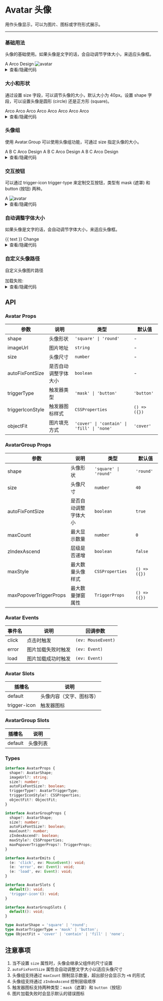 # Avatar 头像

用作头像显示，可以为图片、图标或字符形式展示。

---

### 基础用法

头像的基础使用。如果头像是文字的话，会自动调节字体大小，来适应头像框。

<div class="cell-demo">
  <yc-space size="large">
    <yc-avatar>A</yc-avatar>
    <yc-avatar :style="{ backgroundColor: '#3370ff' }">
      <IconUser />
    </yc-avatar>
    <yc-avatar :style="{ backgroundColor: '#14a9f8' }">Arco</yc-avatar>
    <yc-avatar :style="{ backgroundColor: '#00d0b6' }">Design</yc-avatar>
    <yc-avatar>
      <img
        alt="avatar"
        src="https://p1-arco.byteimg.com/tos-cn-i-uwbnlip3yd/3ee5f13fb09879ecb5185e440cef6eb9.png~tplv-uwbnlip3yd-webp.webp"
      />
    </yc-avatar>
  </yc-space>
</div>

<details>
<summary>查看/隐藏代码</summary>

```vue
<template>
  <yc-space size="large">
    <yc-avatar>A</yc-avatar>
    <yc-avatar :style="{ backgroundColor: '#3370ff' }">
      <IconUser />
    </yc-avatar>
    <yc-avatar :style="{ backgroundColor: '#14a9f8' }">Arco</yc-avatar>
    <yc-avatar :style="{ backgroundColor: '#00d0b6' }">Design</yc-avatar>
    <yc-avatar>
      <img
        alt="avatar"
        src="https://p1-arco.byteimg.com/tos-cn-i-uwbnlip3yd/3ee5f13fb09879ecb5185e440cef6eb9.png~tplv-uwbnlip3yd-webp.webp" />
    </yc-avatar>
  </yc-space>
</template>
```

</details>

### 大小和形状

通过设置 <yc-tag>size</yc-tag> 字段，可以调节头像的大小，默认大小为 <yc-tag>40px</yc-tag>。设置 <yc-tag>shape</yc-tag> 字段，可以设置头像是圆形 (circle) 还是正方形 (square)。

<div class="cell-demo">
  <yc-space size="large" direction="vertical">
    <yc-space size="large">
      <yc-avatar :size="64">Arco</yc-avatar>
      <yc-avatar :size="40">Arco</yc-avatar>
      <yc-avatar :size="32">Arco</yc-avatar>
      <yc-avatar :size="24">Arco</yc-avatar>
    </yc-space>
    <yc-space size="large">
      <yc-avatar :size="64" shape="square">Arco</yc-avatar>
      <yc-avatar :size="40" shape="square">Arco</yc-avatar>
      <yc-avatar :size="32" shape="square">Arco</yc-avatar>
      <yc-avatar :size="24" shape="square">Arco</yc-avatar>
    </yc-space>
  </yc-space>
</div>

<details>
<summary>查看/隐藏代码</summary>

```vue
<template>
  <yc-space
    size="large"
    direction="vertical">
    <yc-space size="large">
      <yc-avatar :size="64">Arco</yc-avatar>
      <yc-avatar :size="40">Arco</yc-avatar>
      <yc-avatar :size="32">Arco</yc-avatar>
      <yc-avatar :size="24">Arco</yc-avatar>
    </yc-space>
    <yc-space size="large">
      <yc-avatar
        :size="64"
        shape="square"
        >Arco</yc-avatar
      >
      <yc-avatar
        :size="40"
        shape="square"
        >Arco</yc-avatar
      >
      <yc-avatar
        :size="32"
        shape="square"
        >Arco</yc-avatar
      >
      <yc-avatar
        :size="24"
        shape="square"
        >Arco</yc-avatar
      >
    </yc-space>
  </yc-space>
</template>
```

</details>

### 头像组

使用 <yc-tag>Avatar.Group</yc-tag> 可以使用头像组功能，可通过 <yc-tag>size</yc-tag> 指定头像的大小。

<div class="cell-demo">
  <yc-space :size="32">
    <yc-avatar-group>
      <yc-avatar :style="{ backgroundColor: '#7BC616' }">A</yc-avatar>
      <yc-avatar :style="{ backgroundColor: '#14C9C9' }">B</yc-avatar>
      <yc-avatar :style="{ backgroundColor: '#168CFF' }">C</yc-avatar>
      <yc-avatar :style="{ backgroundColor: '#FF7D00' }">Arco</yc-avatar>
      <yc-avatar :style="{ backgroundColor: '#FFC72E' }">Design</yc-avatar>
    </yc-avatar-group>
    <yc-avatar-group :size="24">
      <yc-avatar :style="{ backgroundColor: '#7BC616' }">A</yc-avatar>
      <yc-avatar :style="{ backgroundColor: '#14C9C9' }">B</yc-avatar>
      <yc-avatar :style="{ backgroundColor: '#168CFF' }">C</yc-avatar>
      <yc-avatar :style="{ backgroundColor: '#FF7D00' }">Arco</yc-avatar>
      <yc-avatar :style="{ backgroundColor: '#FFC72E' }">Design</yc-avatar>
    </yc-avatar-group>
    <yc-avatar-group :size="24" :max-count="3">
      <yc-avatar :style="{ backgroundColor: '#7BC616' }">A</yc-avatar>
      <yc-avatar :style="{ backgroundColor: '#14C9C9' }">B</yc-avatar>
      <yc-avatar :style="{ backgroundColor: '#168CFF' }">C</yc-avatar>
      <yc-avatar :style="{ backgroundColor: '#FF7D00' }">Arco</yc-avatar>
      <yc-avatar :style="{ backgroundColor: '#FFC72E' }">Design</yc-avatar>
    </yc-avatar-group>
  </yc-space>
</div>

<details>
<summary>查看/隐藏代码</summary>

```vue
<template>
  <yc-space :size="32">
    <yc-avatar-group>
      <yc-avatar :style="{ backgroundColor: '#7BC616' }">A</yc-avatar>
      <yc-avatar :style="{ backgroundColor: '#14C9C9' }">B</yc-avatar>
      <yc-avatar :style="{ backgroundColor: '#168CFF' }">C</yc-avatar>
      <yc-avatar :style="{ backgroundColor: '#FF7D00' }">Arco</yc-avatar>
      <yc-avatar :style="{ backgroundColor: '#FFC72E' }">Design</yc-avatar>
    </yc-avatar-group>

    <yc-avatar-group :size="24">
      <yc-avatar :style="{ backgroundColor: '#7BC616' }">A</yc-avatar>
      <yc-avatar :style="{ backgroundColor: '#14C9C9' }">B</yc-avatar>
      <yc-avatar :style="{ backgroundColor: '#168CFF' }">C</yc-avatar>
      <yc-avatar :style="{ backgroundColor: '#FF7D00' }">Arco</yc-avatar>
      <yc-avatar :style="{ backgroundColor: '#FFC72E' }">Design</yc-avatar>
    </yc-avatar-group>

    <yc-avatar-group
      :size="24"
      :max-count="3">
      <yc-avatar :style="{ backgroundColor: '#7BC616' }">A</yc-avatar>
      <yc-avatar :style="{ backgroundColor: '#14C9C9' }">B</yc-avatar>
      <yc-avatar :style="{ backgroundColor: '#168CFF' }">C</yc-avatar>
      <yc-avatar :style="{ backgroundColor: '#FF7D00' }">Arco</yc-avatar>
      <yc-avatar :style="{ backgroundColor: '#FFC72E' }">Design</yc-avatar>
    </yc-avatar-group>
  </yc-space>
</template>
```

</details>

### 交互按钮

可以通过 <yc-tag>trigger-icon</yc-tag> <yc-tag>trigger-type</yc-tag> 来定制交互按钮，类型有 <yc-tag>mask (遮罩)</yc-tag> 和 <yc-tag>button (按钮)</yc-tag> 两种。

<div class="cell-demo">
  <yc-space size="large">
    <yc-avatar
      :trigger-icon-style="{ color: '#3491FA' }"
      :auto-fix-font-size="false"
      @click="toast"
      :style="{ backgroundColor: '#168CFF' }"
    >
      A
      <template #trigger-icon>
        <IconCamera />
      </template>
    </yc-avatar>
    <yc-avatar @click="toast" :style="{ backgroundColor: '#14C9C9' }">
      <IconUser />
      <template #trigger-icon>
        <IconEdit />
      </template>
    </yc-avatar>
    <yc-avatar
      @click="toast"
      shape="square"
      :style="{ backgroundColor: '#FFC72E' }"
    >
      <IconUser />
      <template #trigger-icon>
        <IconEdit />
      </template>
    </yc-avatar>
    <yc-avatar trigger-type="mask">
      <img
        alt="avatar"
        src="https://p1-arco.byteimg.com/tos-cn-i-uwbnlip3yd/3ee5f13fb09879ecb5185e440cef6eb9.png~tplv-uwbnlip3yd-webp.webp"
      />
      <template #trigger-icon>
        <IconEdit />
      </template>
    </yc-avatar>
  </yc-space>
</div>

<details>
<summary>查看/隐藏代码</summary>

```vue
<template>
  <yc-space size="large">
    <yc-avatar
      :trigger-icon-style="{ color: '#3491FA' }"
      :auto-fix-font-size="false"
      @click="toast"
      :style="{ backgroundColor: '#168CFF' }">
      A
      <template #trigger-icon>
        <IconCamera />
      </template>
    </yc-avatar>
    <yc-avatar
      @click="toast"
      :style="{ backgroundColor: '#14C9C9' }">
      <IconUser />
      <template #trigger-icon>
        <IconEdit />
      </template>
    </yc-avatar>
    <yc-avatar
      @click="toast"
      shape="square"
      :style="{ backgroundColor: '#FFC72E' }">
      <IconUser />
      <template #trigger-icon>
        <IconEdit />
      </template>
    </yc-avatar>
    <yc-avatar trigger-type="mask">
      <img
        alt="avatar"
        src="https://p1-arco.byteimg.com/tos-cn-i-uwbnlip3yd/3ee5f13fb09879ecb5185e440cef6eb9.png~tplv-uwbnlip3yd-webp.webp" />
      <template #trigger-icon>
        <IconEdit />
      </template>
    </yc-avatar>
  </yc-space>
</template>

<script setup>
import { Message } from 'yc-design-vue';
const toast = () => {
  Message.info('Uploading...');
};
</script>
```

</details>

### 自动调整字体大小

如果头像是文字的话，会自动调节字体大小，来适应头像框。

<div class="cell-demo">
  <yc-avatar
    :style="{
      marginRight: '24px',
      verticalAlign: 'middle',
      backgroundColor: '#14a9f8',
    }"
  >
    {{ text }}
  </yc-avatar>
  <yc-button
    type="secondary"
    @click="onClick"
    :style="{ verticalAlign: 'middle' }"
  >
    Change
  </yc-button>
</div>

<details>
<summary>查看/隐藏代码</summary>

```vue
<template>
  <yc-space
    size="large"
    direction="vertical">
    <yc-space size="large">
      <yc-avatar :size="64">Arco</yc-avatar>
      <yc-avatar :size="40">Arco</yc-avatar>
      <yc-avatar :size="32">Arco</yc-avatar>
      <yc-avatar :size="24">Arco</yc-avatar>
    </yc-space>
    <yc-space size="large">
      <yc-avatar
        :size="64"
        shape="square"
        >Arco</yc-avatar
      >
      <yc-avatar
        :size="40"
        shape="square"
        >Arco</yc-avatar
      >
      <yc-avatar
        :size="32"
        shape="square"
        >Arco</yc-avatar
      >
      <yc-avatar
        :size="24"
        shape="square"
        >Arco</yc-avatar
      >
    </yc-space>
  </yc-space>
</template>

<script setup>
import { computed, ref } from 'vue';
import { Message } from 'yc-design-vue';
const list = ['B', 'Arco', 'Design', 'Tom', 'AD'];
const index = ref(0);
const text = computed(() => list[index.value]);
const onClick = () => {
  index.value = index.value >= list.length - 1 ? 0 : index.value + 1;
};
</script>
```

</details>

### 自定义头像路径

自定义头像图片路径

<div class="cell-demo">
  <yc-space size="large">
    <yc-avatar
      imageUrl="https://p1-arco.byteimg.com/tos-cn-i-uwbnlip3yd/3ee5f13fb09879ecb5185e440cef6eb9.png~tplv-uwbnlip3yd-webp.webp"
    >
    </yc-avatar>
    加载失败:
    <yc-avatar
      imageUrl="https://p1-arco.byteimg.com/tos-cn-i-uwbnlip3yd/3ee5f13fb09879ecb5185e440cef6eb9123.png~tplv-uwbnlip3yd-webp.webp"
    >
    </yc-avatar>
  </yc-space>
</div>

<details>
<summary>查看/隐藏代码</summary>

```vue
<template>
  <yc-space size="large">
    <yc-avatar
      imageUrl="https://p1-arco.byteimg.com/tos-cn-i-uwbnlip3yd/3ee5f13fb09879ecb5185e440cef6eb9.png~tplv-uwbnlip3yd-webp.webp">
    </yc-avatar>
    加载失败:
    <yc-avatar
      imageUrl="https://p1-arco.byteimg.com/tos-cn-i-uwbnlip3yd/3ee5f13fb09879ecb5185e440cef6eb9123.png~tplv-uwbnlip3yd-webp.webp">
    </yc-avatar>
  </yc-space>
</template>
```

</details>

<script setup>
import { computed, ref } from 'vue';
import { Message } from 'yc-design-vue';
const list = ['B', 'Arco', 'Design', 'Tom', 'AD'];
const index = ref(0);
const text = computed(() => list[index.value]);
const onClick = () => {
  index.value = index.value >= list.length - 1 ? 0 : index.value + 1;
};
const toast =()=> {
      Message.info('Uploading...');
};
</script>

## API

### Avatar Props

| 参数             | 说明                 | 类型                                       | 默认值       |
| ---------------- | -------------------- | ------------------------------------------ | ------------ |
| shape            | 头像形状             | `'square' \| 'round'`                      | -            |
| imageUrl         | 图片地址             | `string`                                   | -            |
| size             | 头像尺寸             | `number`                                   | -            |
| autoFixFontSize  | 是否自动调整字体大小 | `boolean`                                  | -            |
| triggerType      | 触发器类型           | `'mask' \| 'button'`                       | `'button'`   |
| triggerIconStyle | 触发器图标样式       | `CSSProperties`                            | `() => ({})` |
| objectFit        | 图片填充方式         | `'cover' \| 'contain' \| 'fill' \| 'none'` | `'cover'`    |

### AvatarGroup Props

| 参数                   | 说明                 | 类型                  | 默认值       |
| ---------------------- | -------------------- | --------------------- | ------------ |
| shape                  | 头像形状             | `'square' \| 'round'` | `'round'`    |
| size                   | 头像尺寸             | `number`              | `40`         |
| autoFixFontSize        | 是否自动调整字体大小 | `boolean`             | `true`       |
| maxCount               | 最大显示数量         | `number`              | `0`          |
| zIndexAscend           | 层级是否递增         | `boolean`             | `false`      |
| maxStyle               | 最大数量头像样式     | `CSSProperties`       | `() => ({})` |
| maxPopoverTriggerProps | 最大数量弹窗属性     | `TriggerProps`        | `() => ({})` |

### Avatar Events

| 事件名 | 说明               | 回调参数           |
| ------ | ------------------ | ------------------ |
| click  | 点击时触发         | `(ev: MouseEvent)` |
| error  | 图片加载失败时触发 | `(ev: Event)`      |
| load   | 图片加载成功时触发 | `(ev: Event)`      |

### Avatar Slots

| 插槽名       | 说明                     |
| ------------ | ------------------------ |
| default      | 头像内容（文字、图标等） |
| trigger-icon | 触发器图标               |

### AvatarGroup Slots

| 插槽名  | 说明     |
| ------- | -------- |
| default | 头像列表 |

### Types

```typescript
interface AvatarProps {
  shape?: AvatarShape;
  imageUrl?: string;
  size?: number;
  autoFixFontSize?: boolean;
  triggerType?: AvatarTriggerType;
  triggerIconStyle?: CSSProperties;
  objectFit?: ObjectFit;
}

interface AvatarGroupProps {
  shape?: AvatarShape;
  size?: number;
  autoFixFontSize?: boolean;
  maxCount?: number;
  zIndexAscend?: boolean;
  maxStyle?: CSSProperties;
  maxPopoverTriggerProps?: TriggerProps;
}

interface AvatarEmits {
  (e: 'click', ev: MouseEvent): void;
  (e: 'error', ev: Event): void;
  (e: 'load', ev: Event): void;
}

interface AvatarSlots {
  default(): void;
  'trigger-icon'(): void;
}

interface AvatarGroupSlots {
  default(): void;
}

type AvatarShape = 'square' | 'round';
type AvatarTriggerType = 'mask' | 'button';
type ObjectFit = 'cover' | 'contain' | 'fill' | 'none';
```

## 注意事项

1. 当不设置 `size` 属性时，头像会继承父组件的尺寸设置
2. `autoFixFontSize` 属性会自动调整文字大小以适应头像尺寸
3. 头像组支持通过 `maxCount` 限制显示数量，超出部分会显示为 `+N` 的形式
4. 头像组支持通过 `zIndexAscend` 控制层级顺序
5. 触发器图标支持两种类型：`mask`（遮罩）和 `button`（按钮）
6. 图片加载失败时会显示默认的错误图标
